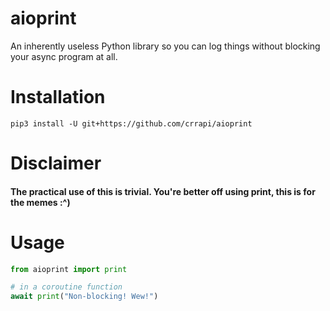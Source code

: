 # aioprint
An inherently useless Python library so you can log things without blocking your async program at all.
# Installation
`pip3 install -U git+https://github.com/crrapi/aioprint`
# Disclaimer
#### The practical use of this is trivial. You're better off using print, this is for the memes :^)
# Usage
```python
from aioprint import print

# in a coroutine function
await print("Non-blocking! Wew!")
```